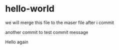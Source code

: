 # hello-world
we will merge this file to the maser file after i commit

another commit to test commit message

Hello again
